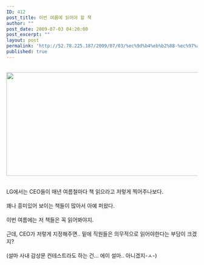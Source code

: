 ```yaml
---
ID: 412
post_title: 이번 여름에 읽어야 할 책
author: ""
post_date: 2009-07-03 04:20:00
post_excerpt: ""
layout: post
permalink: 'http://52.78.225.187/2009/07/03/%ec%9d%b4%eb%b2%88-%ec%97%ac%eb%a6%84%ec%97%90-%ec%9d%bd%ec%96%b4%ec%95%bc-%ed%95%a0-%ec%b1%85/'
published: true
---
```

<P>&nbsp;<img src="http://52.78.225.187/wp-content/uploads/1/7872228947.png" width="555" height="272" /></P>
<P><BR>LG에서는 CEO들이 매년 여름철마다 책 읽으라고 저렇게 찍어주나보다.<BR><BR>꽤나 흥미있어 보이는 책들이 많아서 아예 퍼왔다.<BR><BR>이번 여름에는 저 책들은 꼭 읽어봐야지.<BR><BR>근데, CEO가 저렇게 지정해주면.. 밑에 직원들은 의무적으로 읽어야한다는 부담이 크겠지?<BR><BR>(설마 사내 감상문 컨테스트라도 하는 건... 에이 설마.. 아니겠지-ㅅ-)</P>